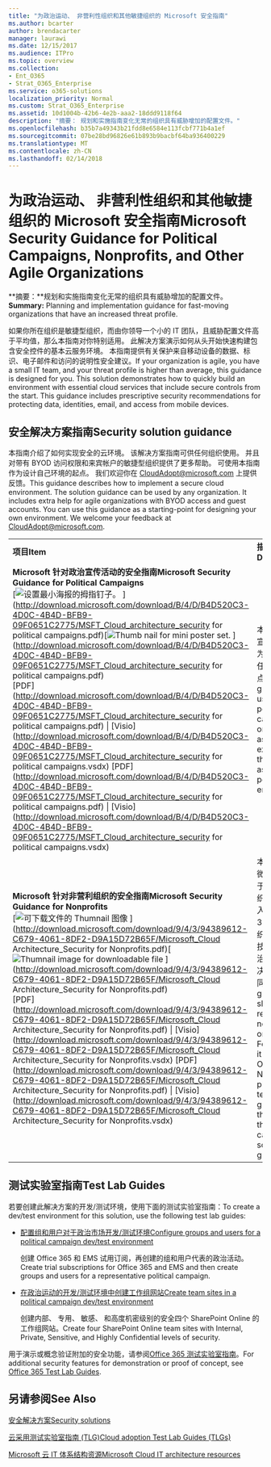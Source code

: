 ```yaml
---
title: "为政治运动、 非营利性组织和其他敏捷组织的 Microsoft 安全指南"
ms.author: bcarter
author: brendacarter
manager: laurawi
ms.date: 12/15/2017
ms.audience: ITPro
ms.topic: overview
ms.collection:
- Ent_O365
- Strat_O365_Enterprise
ms.service: o365-solutions
localization_priority: Normal
ms.custom: Strat_O365_Enterprise
ms.assetid: 10d1004b-42b6-4e2b-aaa2-18ddd9118f64
description: "摘要： 规划和实施指南变化无常的组织具有威胁增加的配置文件。"
ms.openlocfilehash: b35b7a49343b21fdd8e6584e113fcbf771b4a1ef
ms.sourcegitcommit: 07be28bd96826e61b893b9bacbf64ba936400229
ms.translationtype: MT
ms.contentlocale: zh-CN
ms.lasthandoff: 02/14/2018
---
```

# <a name="microsoft-security-guidance-for-political-campaigns-nonprofits-and-other-agile-organizations"></a><span data-ttu-id="8e35d-103">为政治运动、 非营利性组织和其他敏捷组织的 Microsoft 安全指南</span><span class="sxs-lookup"><span data-stu-id="8e35d-103">Microsoft Security Guidance for Political Campaigns, Nonprofits, and Other Agile Organizations</span></span>

 <span data-ttu-id="8e35d-104">**摘要：**规划和实施指南变化无常的组织具有威胁增加的配置文件。</span><span class="sxs-lookup"><span data-stu-id="8e35d-104">**Summary:** Planning and implementation guidance for fast-moving organizations that have an increased threat profile.</span></span>
  
<span data-ttu-id="8e35d-p101">如果你所在组织是敏捷型组织，而由你领导一个小的 IT 团队，且威胁配置文件高于平均值，那么本指南对你特别适用。 此解决方案演示如何从头开始快速构建包含安全控件的基本云服务环境。 本指南提供有关保护来自移动设备的数据、标识、电子邮件和访问的说明性安全建议。</span><span class="sxs-lookup"><span data-stu-id="8e35d-p101">If your organization is agile, you have a small IT team, and your threat profile is higher than average, this guidance is designed for you. This solution demonstrates how to quickly build an environment with essential cloud services that include secure controls from the start. This guidance includes prescriptive security recommendations for protecting data, identities, email, and access from mobile devices.</span></span>
  
## <a name="security-solution-guidance"></a><span data-ttu-id="8e35d-108">安全解决方案指南</span><span class="sxs-lookup"><span data-stu-id="8e35d-108">Security solution guidance</span></span>

<span data-ttu-id="8e35d-p102">本指南介绍了如何实现安全的云环境。 该解决方案指南可供任何组织使用。 并且对带有 BYOD 访问权限和来宾帐户的敏捷型组织提供了更多帮助。 可使用本指南作为设计自己环境的起点。 我们欢迎你在 [CloudAdopt@microsoft.com](mailto:CloudAdopt@microsoft.com) 上提供反馈。</span><span class="sxs-lookup"><span data-stu-id="8e35d-p102">This guidance describes how to implement a secure cloud environment. The solution guidance can be used by any organization. It includes extra help for agile organizations with BYOD access and guest accounts. You can use this guidance as a starting-point for designing your own environment. We welcome your feedback at [CloudAdopt@microsoft.com](mailto:CloudAdopt@microsoft.com).</span></span> 
  
|||
|:-----|:-----|
|<span data-ttu-id="8e35d-114">**项目**</span><span class="sxs-lookup"><span data-stu-id="8e35d-114">**Item**</span></span> <br/> |<span data-ttu-id="8e35d-115">**描述**</span><span class="sxs-lookup"><span data-stu-id="8e35d-115">**Description**</span></span> <br/> |
|<span data-ttu-id="8e35d-116">**Microsoft 针对政治宣传活动的安全指南**</span><span class="sxs-lookup"><span data-stu-id="8e35d-116">**Microsoft Security Guidance for Political Campaigns**</span></span> <br/> <span data-ttu-id="8e35d-117">[![设置最小海报的拇指钉子。](images/d370ce28-ca40-4930-9a2c-907312aa06c8.png)          ](http://download.microsoft.com/download/B/4/D/B4D520C3-4D0C-4B4D-BFB9-09F0651C2775/MSFT_Cloud_architecture_security for political campaigns.pdf)</span><span class="sxs-lookup"><span data-stu-id="8e35d-117">[![Thumb nail for mini poster set.](images/d370ce28-ca40-4930-9a2c-907312aa06c8.png)          ](http://download.microsoft.com/download/B/4/D/B4D520C3-4D0C-4B4D-BFB9-09F0651C2775/MSFT_Cloud_architecture_security for political campaigns.pdf)</span></span> <br/> <span data-ttu-id="8e35d-118">[PDF](http://download.microsoft.com/download/B/4/D/B4D520C3-4D0C-4B4D-BFB9-09F0651C2775/MSFT_Cloud_architecture_security for political campaigns.pdf) \| [Visio](http://download.microsoft.com/download/B/4/D/B4D520C3-4D0C-4B4D-BFB9-09F0651C2775/MSFT_Cloud_architecture_security for political campaigns.vsdx)  </span><span class="sxs-lookup"><span data-stu-id="8e35d-118">[PDF](http://download.microsoft.com/download/B/4/D/B4D520C3-4D0C-4B4D-BFB9-09F0651C2775/MSFT_Cloud_architecture_security for political campaigns.pdf)  \| [Visio](http://download.microsoft.com/download/B/4/D/B4D520C3-4D0C-4B4D-BFB9-09F0651C2775/MSFT_Cloud_architecture_security for political campaigns.vsdx)</span></span> <br/> |<span data-ttu-id="8e35d-p103">本指南以政治宣传活动组织为例。 可用作任何环境的起点。</span><span class="sxs-lookup"><span data-stu-id="8e35d-p103">This guidance uses a political campaign organization as an example. Use this guidance as a starting point for any environment.</span></span>  <br/> |
|<span data-ttu-id="8e35d-121">**Microsoft 针对非营利组织的安全指南**</span><span class="sxs-lookup"><span data-stu-id="8e35d-121">**Microsoft Security Guidance for Nonprofits**</span></span> <br/> <span data-ttu-id="8e35d-122">[![可下载文件的 Thumnail 图像](images/e4784889-1c69-4067-9a8f-31d31d1eceea.png)          ](http://download.microsoft.com/download/9/4/3/94389612-C679-4061-8DF2-D9A15D72B65F/Microsoft_Cloud Architecture_Security for Nonprofits.pdf)</span><span class="sxs-lookup"><span data-stu-id="8e35d-122">[![Thumnail image for downloadable file](images/e4784889-1c69-4067-9a8f-31d31d1eceea.png)          ](http://download.microsoft.com/download/9/4/3/94389612-C679-4061-8DF2-D9A15D72B65F/Microsoft_Cloud Architecture_Security for Nonprofits.pdf)</span></span> <br/> <span data-ttu-id="8e35d-123">[PDF](http://download.microsoft.com/download/9/4/3/94389612-C679-4061-8DF2-D9A15D72B65F/Microsoft_Cloud Architecture_Security for Nonprofits.pdf) \| [Visio](http://download.microsoft.com/download/9/4/3/94389612-C679-4061-8DF2-D9A15D72B65F/Microsoft_Cloud Architecture_Security for Nonprofits.vsdx)  </span><span class="sxs-lookup"><span data-stu-id="8e35d-123">[PDF](http://download.microsoft.com/download/9/4/3/94389612-C679-4061-8DF2-D9A15D72B65F/Microsoft_Cloud Architecture_Security for Nonprofits.pdf)  \| [Visio](http://download.microsoft.com/download/9/4/3/94389612-C679-4061-8DF2-D9A15D72B65F/Microsoft_Cloud Architecture_Security for Nonprofits.vsdx)</span></span> <br/> |<span data-ttu-id="8e35d-p104">本指南经过略微修订，适用于非盈利组织。 例如，引入了 Office 365 非盈利组织版计划。 该技术指南与政治宣传活动解决方案指南相同。</span><span class="sxs-lookup"><span data-stu-id="8e35d-p104">This guide is slightly revised for nonprofit organizations. For example, it references Office 365 Nonprofit plans. The technical guidance is the same as the political campaign solution guide.</span></span>  <br/> |
   
## <a name="test-lab-guides"></a><span data-ttu-id="8e35d-127">测试实验室指南</span><span class="sxs-lookup"><span data-stu-id="8e35d-127">Test Lab Guides</span></span>

<span data-ttu-id="8e35d-128">若要创建此解决方案的开发/测试环境，使用下面的测试实验室指南：</span><span class="sxs-lookup"><span data-stu-id="8e35d-128">To create a dev/test environment for this solution, use the following test lab guides:</span></span> 
  
- [<span data-ttu-id="8e35d-129">配置组和用户对于政治市场开发/测试环境</span><span class="sxs-lookup"><span data-stu-id="8e35d-129">Configure groups and users for a political campaign dev/test environment</span></span>](configure-groups-and-users-for-a-political-campaign-dev-test-environment.md)
    
     <span data-ttu-id="8e35d-130">创建 Office 365 和 EMS 试用订阅，再创建的组和用户代表的政治活动。</span><span class="sxs-lookup"><span data-stu-id="8e35d-130">Create trial subscriptions for Office 365 and EMS and then create groups and users for a representative political campaign.</span></span>
    
- [<span data-ttu-id="8e35d-131">在政治运动的开发/测试环境中创建工作组网站</span><span class="sxs-lookup"><span data-stu-id="8e35d-131">Create team sites in a political campaign dev/test environment</span></span>](create-team-sites-in-a-political-campaign-dev-test-environment.md)
    
    <span data-ttu-id="8e35d-132">创建内部、 专用、 敏感、 和高度机密级别的安全四个 SharePoint Online 的工作组网站。</span><span class="sxs-lookup"><span data-stu-id="8e35d-132">Create four SharePoint Online team sites with Internal, Private, Sensitive, and Highly Confidential levels of security.</span></span>
    
<span data-ttu-id="8e35d-133">用于演示或概念验证附加的安全功能，请参阅[Office 365 测试实验室指南](http://aka.ms/o365tlgs)。</span><span class="sxs-lookup"><span data-stu-id="8e35d-133">For additional security features for demonstration or proof of concept, see [Office 365 Test Lab Guides](http://aka.ms/o365tlgs).</span></span>
  
## <a name="see-also"></a><span data-ttu-id="8e35d-134">另请参阅</span><span class="sxs-lookup"><span data-stu-id="8e35d-134">See Also</span></span>

[<span data-ttu-id="8e35d-135">安全解决方案</span><span class="sxs-lookup"><span data-stu-id="8e35d-135">Security solutions</span></span>](security-solutions.md)
  
[<span data-ttu-id="8e35d-136">云采用测试实验室指南 (TLG)</span><span class="sxs-lookup"><span data-stu-id="8e35d-136">Cloud adoption Test Lab Guides (TLGs)</span></span>](cloud-adoption-test-lab-guides-tlgs.md)
  
[<span data-ttu-id="8e35d-137">Microsoft 云 IT 体系结构资源</span><span class="sxs-lookup"><span data-stu-id="8e35d-137">Microsoft Cloud IT architecture resources</span></span>](microsoft-cloud-it-architecture-resources.md)



